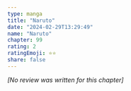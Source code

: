 ```yaml
---
type: manga
title: "Naruto"
date: "2024-02-29T13:29:49"
name: "Naruto"
chapter: 99
rating: 2
ratingEmoji: ⭐️⭐️
share: false
---
```


*[No review was written for this chapter]*
